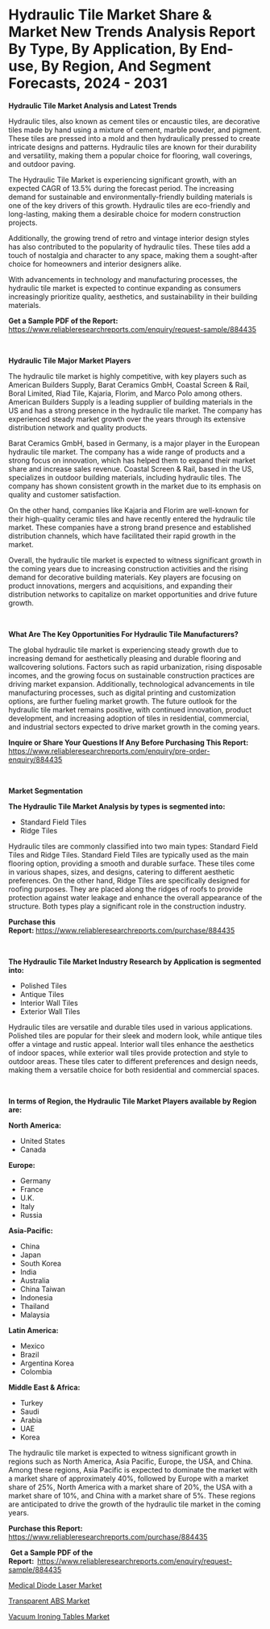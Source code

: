 <p><h1>Hydraulic Tile Market Share & Market New Trends Analysis Report By Type, By Application, By End-use, By Region, And Segment Forecasts, 2024 - 2031</h1></p><p><strong>Hydraulic Tile Market Analysis and Latest Trends</strong></p>
<p><p>Hydraulic tiles, also known as cement tiles or encaustic tiles, are decorative tiles made by hand using a mixture of cement, marble powder, and pigment. These tiles are pressed into a mold and then hydraulically pressed to create intricate designs and patterns. Hydraulic tiles are known for their durability and versatility, making them a popular choice for flooring, wall coverings, and outdoor paving.</p><p>The Hydraulic Tile Market is experiencing significant growth, with an expected CAGR of 13.5% during the forecast period. The increasing demand for sustainable and environmentally-friendly building materials is one of the key drivers of this growth. Hydraulic tiles are eco-friendly and long-lasting, making them a desirable choice for modern construction projects.</p><p>Additionally, the growing trend of retro and vintage interior design styles has also contributed to the popularity of hydraulic tiles. These tiles add a touch of nostalgia and character to any space, making them a sought-after choice for homeowners and interior designers alike.</p><p>With advancements in technology and manufacturing processes, the hydraulic tile market is expected to continue expanding as consumers increasingly prioritize quality, aesthetics, and sustainability in their building materials.</p></p>
<p><strong>Get a Sample PDF of the Report:&nbsp;</strong> <a href="https://www.reliableresearchreports.com/enquiry/request-sample/884435">https://www.reliableresearchreports.com/enquiry/request-sample/884435</a></p>
<p>&nbsp;</p>
<p><strong>Hydraulic Tile Major Market Players</strong></p>
<p><p>The hydraulic tile market is highly competitive, with key players such as American Builders Supply, Barat Ceramics GmbH, Coastal Screen & Rail, Boral Limited, Riad Tile, Kajaria, Florim, and Marco Polo among others. American Builders Supply is a leading supplier of building materials in the US and has a strong presence in the hydraulic tile market. The company has experienced steady market growth over the years through its extensive distribution network and quality products.</p><p>Barat Ceramics GmbH, based in Germany, is a major player in the European hydraulic tile market. The company has a wide range of products and a strong focus on innovation, which has helped them to expand their market share and increase sales revenue. Coastal Screen & Rail, based in the US, specializes in outdoor building materials, including hydraulic tiles. The company has shown consistent growth in the market due to its emphasis on quality and customer satisfaction.</p><p>On the other hand, companies like Kajaria and Florim are well-known for their high-quality ceramic tiles and have recently entered the hydraulic tile market. These companies have a strong brand presence and established distribution channels, which have facilitated their rapid growth in the market.</p><p>Overall, the hydraulic tile market is expected to witness significant growth in the coming years due to increasing construction activities and the rising demand for decorative building materials. Key players are focusing on product innovations, mergers and acquisitions, and expanding their distribution networks to capitalize on market opportunities and drive future growth.</p></p>
<p>&nbsp;</p>
<p><strong>What Are The Key Opportunities For Hydraulic Tile Manufacturers?</strong></p>
<p><p>The global hydraulic tile market is experiencing steady growth due to increasing demand for aesthetically pleasing and durable flooring and wallcovering solutions. Factors such as rapid urbanization, rising disposable incomes, and the growing focus on sustainable construction practices are driving market expansion. Additionally, technological advancements in tile manufacturing processes, such as digital printing and customization options, are further fueling market growth. The future outlook for the hydraulic tile market remains positive, with continued innovation, product development, and increasing adoption of tiles in residential, commercial, and industrial sectors expected to drive market growth in the coming years.</p></p>
<p><strong>Inquire or Share Your Questions If Any Before Purchasing This Report:</strong> <a href="https://www.reliableresearchreports.com/enquiry/pre-order-enquiry/884435">https://www.reliableresearchreports.com/enquiry/pre-order-enquiry/884435</a></p>
<p>&nbsp;</p>
<p><strong>Market Segmentation</strong></p>
<p><strong>The Hydraulic Tile Market Analysis by types is segmented into:</strong></p>
<p><ul><li>Standard Field Tiles</li><li>Ridge Tiles</li></ul></p>
<p><p>Hydraulic tiles are commonly classified into two main types: Standard Field Tiles and Ridge Tiles. Standard Field Tiles are typically used as the main flooring option, providing a smooth and durable surface. These tiles come in various shapes, sizes, and designs, catering to different aesthetic preferences. On the other hand, Ridge Tiles are specifically designed for roofing purposes. They are placed along the ridges of roofs to provide protection against water leakage and enhance the overall appearance of the structure. Both types play a significant role in the construction industry.</p></p>
<p><strong>Purchase this Report:&nbsp;</strong><a href="https://www.reliableresearchreports.com/purchase/884435">https://www.reliableresearchreports.com/purchase/884435</a></p>
<p>&nbsp;</p>
<p><strong>The Hydraulic Tile Market Industry Research by Application is segmented into:</strong></p>
<p><ul><li>Polished Tiles</li><li>Antique Tiles</li><li>Interior Wall Tiles</li><li>Exterior Wall Tiles</li></ul></p>
<p><p>Hydraulic tiles are versatile and durable tiles used in various applications. Polished tiles are popular for their sleek and modern look, while antique tiles offer a vintage and rustic appeal. Interior wall tiles enhance the aesthetics of indoor spaces, while exterior wall tiles provide protection and style to outdoor areas. These tiles cater to different preferences and design needs, making them a versatile choice for both residential and commercial spaces.</p></p>
<p>&nbsp;</p>
<p><strong>In terms of Region, the Hydraulic Tile Market Players available by Region are:</strong></p>
<p>
    <p> <strong> North America: </strong>
        <ul>
            <li>United States</li>
            <li>Canada</li>
        </ul>
        </p> 
    <p> <strong> Europe: </strong>
        <ul>
            <li>Germany</li>
            <li>France</li>
            <li>U.K.</li>
            <li>Italy</li>
            <li>Russia</li>
        </ul>
        </p> 
    <p> <strong> Asia-Pacific: </strong>
        <ul>
            <li>China</li>
            <li>Japan</li>
            <li>South Korea</li>
            <li>India</li>
            <li>Australia</li>
            <li>China Taiwan</li>
            <li>Indonesia</li>
            <li>Thailand</li>
            <li>Malaysia</li>
        </ul>
        </p> 
    <p> <strong> Latin America: </strong>
        <ul>
            <li>Mexico</li>
            <li>Brazil</li>
            <li>Argentina Korea</li>
            <li>Colombia</li>
        </ul>
        </p> 
    <p> <strong> Middle East & Africa: </strong>
        <ul>
            <li>Turkey</li>
            <li>Saudi</li>
            <li>Arabia</li>
            <li>UAE</li>
            <li>Korea</li>
        </ul>
    </p>
    </p>
<p><p>The hydraulic tile market is expected to witness significant growth in regions such as North America, Asia Pacific, Europe, the USA, and China. Among these regions, Asia Pacific is expected to dominate the market with a market share of approximately 40%, followed by Europe with a market share of 25%, North America with a market share of 20%, the USA with a market share of 10%, and China with a market share of 5%. These regions are anticipated to drive the growth of the hydraulic tile market in the coming years.</p></p>
<p><strong>Purchase this Report: </strong><a href="https://www.reliableresearchreports.com/purchase/884435">https://www.reliableresearchreports.com/purchase/884435</a></p>
<p>&nbsp;<strong>Get a Sample PDF of the Report:&nbsp;&nbsp;</strong><a href="https://www.reliableresearchreports.com/enquiry/request-sample/884435">https://www.reliableresearchreports.com/enquiry/request-sample/884435</a></p>
<p><strong></strong></p>
<p><p><a href="https://view.publitas.com/reportprime-1/medical-diode-laser-market-dynamics-2023-2030-also-about-its-market-trends-projections-and-opportunities/">Medical Diode Laser Market</a></p><p><a href="https://view.publitas.com/reportprime-1/transparent-abs-market-size-evaluating-its-market-trends-growth-and-projections-2023-2030/">Transparent ABS Market</a></p><p><a href="https://view.publitas.com/reportprime-1/vacuum-ironing-tables-market-offers-provide-insightful-data-for-the-time-period-from-2023-to-2030-and-also-provide-analysis-based-on-application-type-and-region/">Vacuum Ironing Tables Market</a></p></p>